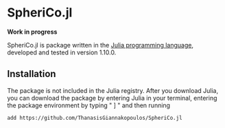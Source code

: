 # SpheriCo.jl

**Work in progress**

SpheriCo.jl is package written in the [Julia programming
language](https://julialang.org/), developed and tested in version
1.10.0.

## Installation

The package is not included in the Julia registry. After you download
Julia, you can download the package by entering Julia in your
terminal, entering the package environment by typing " ] " and then
running

```
add https://github.com/ThanasisGiannakopoulos/SpheriCo.jl
```
